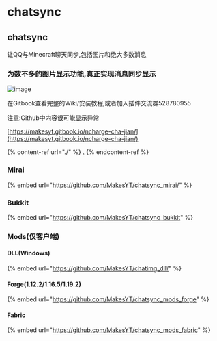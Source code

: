 # chatsync

## chatsync

让QQ与Minecraft聊天同步,包括图片和绝大多数消息

### 为数不多的图片显示功能,真正实现消息同步显示
![image](https://user-images.githubusercontent.com/42534870/227779571-6564efc7-a7cb-4cf1-8bab-eff9bad492c3.png)


在Gitbook查看完整的Wiki/安装教程,或者加入插件交流群528780955

注意:Github中内容很可能显示异常

[https://makesyt.gitbook.io/ncharge-cha-jian/](https://makesyt.gitbook.io/ncharge-cha-jian/)

{% content-ref url="./" %}
[.](./)
{% endcontent-ref %}

### Mirai

{% embed url="https://github.com/MakesYT/chatsync_mirai/" %}



### Bukkit

{% embed url="https://github.com/MakesYT/chatsync_bukkit" %}

### Mods(仅客户端)

#### DLL(Windows)

{% embed url="https://github.com/MakesYT/chatimg_dll/" %}

#### Forge(1.12.2/1.16.5/1.19.2)

{% embed url="https://github.com/MakesYT/chatsync_mods_forge" %}

#### Fabric

{% embed url="https://github.com/MakesYT/chatsync_mods_fabric" %}
